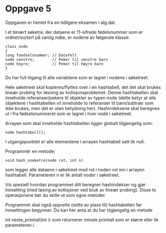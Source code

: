 # Oppgave 5
Oppgaven er hentet fra en tidligere eksamen i alg.dat.

I et binært søketre, der dataene er 11-sifrede fødelsnummer som er ordnet/sortert på vanlig måte, er nodene av følgende klasse:

    class node
    {
    long foedselsnummer; // Datafelt
    node venstre;        // Peker til venstre barn
    node hoyre;          // Peker til høyre barn
    }

Du har full tilgang til alle variablene som er lagret i nodene i søketreet.

Hele søketreet skal kopieres/flyttes over i en hashtabell, det det skal brukes lineær probing for løsning av kollisjonsproblemet. Denne hashtabellen skal inneholde referanser/pekere til objekter av typen node (dette betyr at alle objektene i hashtabellen vil inneholde to referanser til barn/subtrær som ikke brukes, men det er uten betydning her). Hashindeksene skal beregnes ut i fra fødselsnummeret som er lagret i hver node i søketreet.

Arrayen som skal inneholde hashtabellen ligger globalt tilgjengelig som:

    node hashtabell[];

I utgangspunktet er alle elementene i arrayen hashtabell satt lik null.

Programmér en metode;

    void hash_soeketre(node rot, int n)

som legger alle dataene i søketreet med rot i noden rot inn i arrayen hashtabell. Parameteren n er lik antall noder i søketreet.

Vis spesielt hvordan programmet ditt beregner hashindekser og gjør innsetting (med løsing av kollisjoner ved bruk av lineær probing). Disse to operasjonene bør du skille ut som egne metoder.

Programmet skal også opprette (sette av plass til) hashtabellen før innsettingen begynner. Du kan her anta at du har tilgjengelig en metode

int neste_primtall(int i)
som returnerer minste primtall som er større eller lik parameteren i.